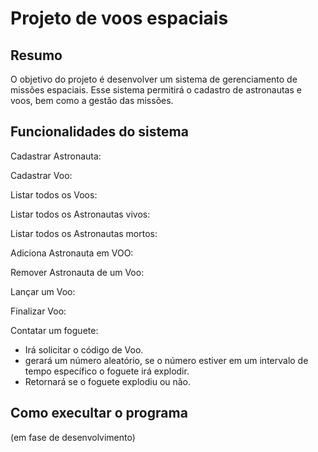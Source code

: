 # Projeto de voos espaciais

## Resumo
O objetivo do projeto é desenvolver um sistema de gerenciamento de missões espaciais. Esse sistema permitirá o cadastro de astronautas e voos, bem como a gestão das missões.

## Funcionalidades do sistema
Cadastrar Astronauta:

Cadastrar Voo:

Listar todos os Voos:

Listar todos os Astronautas vivos:

Listar todos os Astronautas mortos:

Adiciona Astronauta em VOO:

Remover Astronauta de um Voo:

Lançar um Voo:

Finalizar Voo:

Contatar um foguete:
<ul>
    <li>Irá solicitar o código de Voo.</li>
    <li>gerará um número aleatório, se o número estiver em um intervalo de tempo específico o foguete irá explodir.
    <li>Retornará se o foguete explodiu ou não.</li>
</ul>

## Como execultar o programa
(em fase de desenvolvimento)